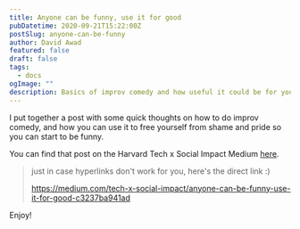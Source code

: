 ```yaml
---
title: Anyone can be funny, use it for good
pubDatetime: 2020-09-21T15:22:00Z
postSlug: anyone-can-be-funny
author: David Awad
featured: false
draft: false
tags:
  - docs
ogImage: ""
description: Basics of improv comedy and how useful it could be for you
---
```


I put together a post with some quick thoughts on how to do improv comedy, and how you can use it to free yourself from shame and pride so you can start to be funny.

You can find that post on the Harvard Tech x Social Impact Medium [here](https://medium.com/tech-x-social-impact/anyone-can-be-funny-use-it-for-good-c3237ba941ad).

> just in case hyperlinks don't work for you, here's the direct link :)
>
> https://medium.com/tech-x-social-impact/anyone-can-be-funny-use-it-for-good-c3237ba941ad

Enjoy!
